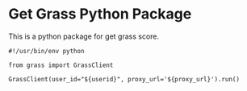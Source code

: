 # Get Grass Python Package

This is a python package for get grass score.

```
#!/usr/bin/env python

from grass import GrassClient

GrassClient(user_id="${userid}", proxy_url='${proxy_url}').run()
```